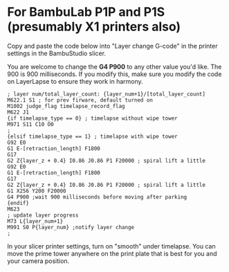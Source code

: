 # For BambuLab P1P and P1S (presumably X1 printers also)

Copy and paste the code below into "Layer change G-code" in the printer settings in the BambuStudio slicer.

You are welcome to change the **G4 P900** to any other value you'd like. The 900 is 900 milliseconds. If you modify this, make sure you modify the code on LayerLapse to ensure they work in harmony.

```
; layer num/total_layer_count: {layer_num+1}/[total_layer_count]
M622.1 S1 ; for prev firware, default turned on
M1002 judge_flag timelapse_record_flag
M622 J1
{if timelapse_type == 0} ; timelapse without wipe tower
M971 S11 C10 O0
;
{elsif timelapse_type == 1} ; timelapse with wipe tower
G92 E0
G1 E-[retraction_length] F1800
G17
G2 Z{layer_z + 0.4} I0.86 J0.86 P1 F20000 ; spiral lift a little
G92 E0
G1 E-[retraction_length] F1800
G17
G2 Z{layer_z + 0.4} I0.86 J0.86 P1 F20000 ; spiral lift a little
G1 X256 Y200 F20000
G4 P900 ;wait 900 milliseconds before moving after parking
{endif}
M623
; update layer progress
M73 L{layer_num+1}
M991 S0 P{layer_num} ;notify layer change
;
```
In your slicer printer settings, turn on "smooth" under timelapse. You can move the prime tower anywhere on the print plate that is best for you and your camera position.
